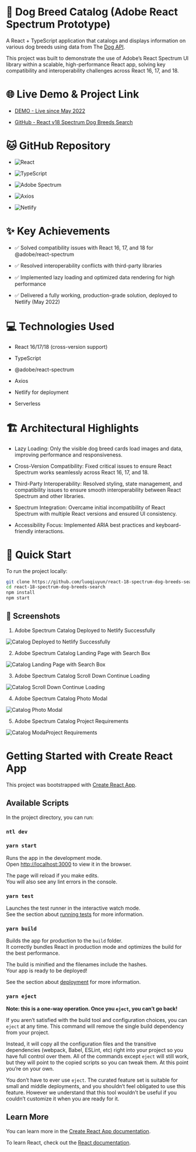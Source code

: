 # 🐶 Dog Breed Catalog (Adobe React Spectrum Prototype)

A React + TypeScript application that catalogs and displays information on various dog breeds using data from The [Dog API](https://thedogapi.com/).

This project was built to demonstrate the use of Adobe’s React Spectrum UI library within a scalable, high-performance React app, solving key compatibility and interoperability challenges across React 16, 17, and 18.


# 🌐 Live Demo & Project Link

- [DEMO - Live since May 2022](https://celadon-kangaroo-abaeef.netlify.app/)

- [GitHub - React v18 Spectrum Dog Breeds Search](https://github.com/luoqiuyun/react-18-spectrum-dog-breeds-search)


# 🐱 GitHub Repository

- ![React](https://img.shields.io/badge/React-16%2F17%2F18-blue)

- ![TypeScript](https://img.shields.io/badge/TypeScript-4.x-yellow)

- ![Adobe Spectrum](https://img.shields.io/badge/Adobe%20Spectrum-3.16.5-purple)

- ![Axios](https://img.shields.io/badge/Axios-1.0.0-blue)

- ![Netlify](https://img.shields.io/badge/Deployed%20on-Netlify-brightgreen)


# ✨ Key Achievements
- ✅ Solved compatibility issues with React 16, 17, and 18 for @adobe/react-spectrum

- ✅ Resolved interoperability conflicts with third-party libraries

- ✅ Implemented lazy loading and optimized data rendering for high performance

- ✅ Delivered a fully working, production-grade solution, deployed to Netlify (May 2022)


# 💻  Technologies Used

- React 16/17/18 (cross-version support)

- TypeScript

- @adobe/react-spectrum

- Axios

- Netlify for deployment

- Serverless 


# 🏗️ Architectural Highlights

- Lazy Loading: Only the visible dog breed cards load images and data, improving performance and responsiveness.

- Cross-Version Compatibility: Fixed critical issues to ensure React Spectrum works seamlessly across React 16, 17, and 18.

- Third-Party Interoperability: Resolved styling, state management, and compatibility issues to ensure smooth interoperability between React Spectrum and other libraries.

- Spectrum Integration: Overcame initial incompatibility of React Spectrum with multiple React versions and ensured UI consistency.

- Accessibility Focus: Implemented ARIA best practices and keyboard-friendly interactions.


# 🚀 Quick Start 
To run the project locally:

```bash
git clone https://github.com/luoqiuyun/react-18-spectrum-dog-breeds-search.git
cd react-18-spectrum-dog-breeds-search
npm install
npm start
```


## 🔗 Screenshots

1. Adobe Spectrum Catalog Deployed to Netlify Successfully

![Catalog Deployed to Netlify Successfully](./screenshot1.png)

2. Adobe Spectrum Catalog Landing Page with Search Box

![Catalog Landing Page with Search Box](./screenshot2.png)

3. Adobe Spectrum Catalog Scroll Down Continue Loading

![Catalog Scroll Down Continue Loading](./screenshot3.png)

4. Adobe Spectrum Catalog Photo Modal

![Catalog Photo Modal](./screenshot4.png)

5. Adobe Spectrum Catalog Project Requirements

![Catalog ModaProject Requirements](./screenshot5.png)


# Getting Started with Create React App

This project was bootstrapped with [Create React App](https://github.com/facebook/create-react-app).

## Available Scripts

In the project directory, you can run:

### `ntl dev`
### `yarn start`

Runs the app in the development mode.\
Open [http://localhost:3000](http://localhost:3000) to view it in the browser.

The page will reload if you make edits.\
You will also see any lint errors in the console.

### `yarn test`

Launches the test runner in the interactive watch mode.\
See the section about [running tests](https://facebook.github.io/create-react-app/docs/running-tests) for more information.

### `yarn build`

Builds the app for production to the `build` folder.\
It correctly bundles React in production mode and optimizes the build for the best performance.

The build is minified and the filenames include the hashes.\
Your app is ready to be deployed!

See the section about [deployment](https://facebook.github.io/create-react-app/docs/deployment) for more information.

### `yarn eject`

**Note: this is a one-way operation. Once you `eject`, you can’t go back!**

If you aren’t satisfied with the build tool and configuration choices, you can `eject` at any time. This command will remove the single build dependency from your project.

Instead, it will copy all the configuration files and the transitive dependencies (webpack, Babel, ESLint, etc) right into your project so you have full control over them. All of the commands except `eject` will still work, but they will point to the copied scripts so you can tweak them. At this point you’re on your own.

You don’t have to ever use `eject`. The curated feature set is suitable for small and middle deployments, and you shouldn’t feel obligated to use this feature. However we understand that this tool wouldn’t be useful if you couldn’t customize it when you are ready for it.

## Learn More

You can learn more in the [Create React App documentation](https://facebook.github.io/create-react-app/docs/getting-started).

To learn React, check out the [React documentation](https://reactjs.org/).
